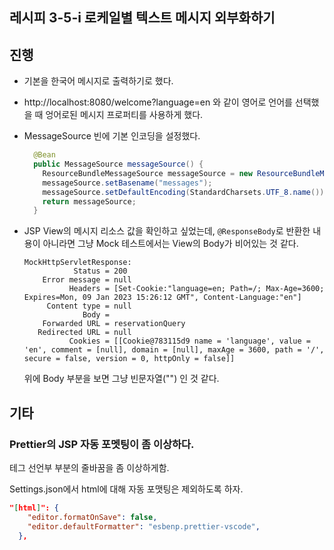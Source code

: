 ## 레시피 3-5-i 로케일별 텍스트 메시지 외부화하기



## 진행

* 기본을 한국어 메시지로 출력하기로 했다.

* http://localhost:8080/welcome?language=en 와 같이 영어로 언어를 선택했을 때 엉어로된 메시지 프로퍼티를 사용하게 했다.

* MessageSource 빈에 기본 인코딩을 설정했다.

  ```java
    @Bean
    public MessageSource messageSource() {
      ResourceBundleMessageSource messageSource = new ResourceBundleMessageSource();
      messageSource.setBasename("messages");
      messageSource.setDefaultEncoding(StandardCharsets.UTF_8.name()); // 기본 인코딩 UTF-8
      return messageSource;
    }
  ```

* JSP View의 메시지 리소스 값을 확인하고 싶었는데, `@ResponseBody`로 반환한 내용이 아니라면 그냥 Mock 테스트에서는 View의 Body가 비어있는 것 같다.

  ```
  MockHttpServletResponse:
             Status = 200
      Error message = null
            Headers = [Set-Cookie:"language=en; Path=/; Max-Age=3600; Expires=Mon, 09 Jan 2023 15:26:12 GMT", Content-Language:"en"]
       Content type = null
               Body = 
      Forwarded URL = reservationQuery
     Redirected URL = null
            Cookies = [[Cookie@783115d9 name = 'language', value = 'en', comment = [null], domain = [null], maxAge = 3600, path = '/', secure = false, version = 0, httpOnly = false]]
  ```

  위에 Body 부분을 보면 그냥 빈문자열("") 인 것 같다.



## 기타

### Prettier의 JSP 자동 포멧팅이 좀 이상하다.

테그 선언부 부분의 줄바꿈을 좀 이상하게함.

Settings.json에서  html에 대해 자동 포맷팅은 제외하도록 하자.

```json
"[html]": {    
    "editor.formatOnSave": false,
    "editor.defaultFormatter": "esbenp.prettier-vscode",    
  },
```

